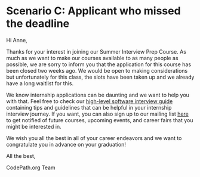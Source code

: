 # Scenario C: Applicant who missed the deadline

Hi Anne,

Thanks for your interest in joining our Summer Interview Prep Course.
As much as we want to make our courses available to as many people as possible, we are sorry to inform you that the application for this course has been closed two weeks ago. We would be open to making considerations but unfortunately for this class, the slots have been taken up and we already have a long waitlist for this.

We know internship applications can be daunting and we want to help you with that. Feel free to check our [high-level software interview guide](https://hackmd.io/@nesquena/HJN9k17sm?type=view) containing tips and guidelines that can be helpful in your internship interview journey. If you want, you can also sign up to our mailing list [here](https://share.hsforms.com/1eg_EOoQpR4ObU4s8fUES2Q36gst) to get notified of future courses, upcoming events, and career fairs that you might be interested in. 

We wish you all the best in all of your career endeavors and we want to congratulate you in advance on your graduation!


All the best,

CodePath.org Team
